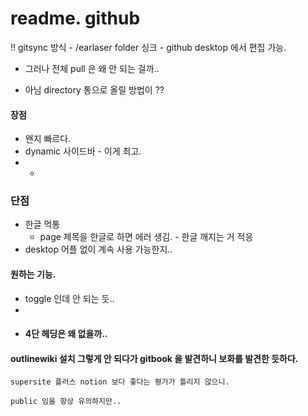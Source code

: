 # readme. github

!! gitsync 방식 - /earlaser folder  싱크  - github desktop 에서 편집 가능. &#x20;

* 그러나 전체 pull 은 왜 안 되는 걸까..

* 아님  directory 통으로 올릴 방법이 ??

  

#### 장점&#x20;

* 왠지 빠르다.&#x20;
* dynamic 사이드바  - 이게 최고.&#x20;
* * &#x20;

### 단점&#x20;

* 한글 먹통&#x20;
  * page  제목을 한글로 하면 에러 생김. - 한글 깨지는 거 적응
* desktop 어플 없이  계속 사용 가능한지..&#x20;



#### 원하는 기능.&#x20;

* toggle 인데 안 되는 듯..&#x20;
*
* #### 4단 헤딩은 왜 없을까..&#x20;

####



#### outlinewiki 설치 그렇게 안 되다가 gitbook 을 발견하니 보화를 발견한 듯하다.&#x20;

`supersite 플러스 notion 보다 좋다는 평가가 틀리지 않으니.`&#x20;

`public 임을 항상 유의하지만..`  &#x20;















